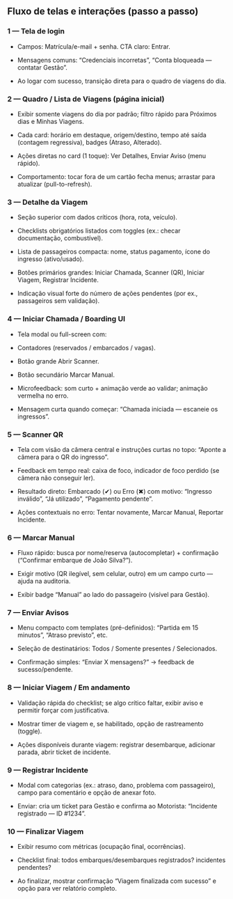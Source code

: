

## Fluxo de telas e interações (passo a passo)

### 1 — Tela de login

- Campos: Matrícula/e-mail + senha. CTA claro: Entrar.  
      
    
- Mensagens comuns: “Credenciais incorretas”, “Conta bloqueada — contatar Gestão”.  
      
    
- Ao logar com sucesso, transição direta para o quadro de viagens do dia.  
      
    

### 2 — Quadro / Lista de Viagens (página inicial)

- Exibir somente viagens do dia por padrão; filtro rápido para Próximos dias e Minhas Viagens.  
      
    
- Cada card: horário em destaque, origem/destino, tempo até saída (contagem regressiva), badges (Atraso, Alterado).  
      
    
- Ações diretas no card (1 toque): Ver Detalhes, Enviar Aviso (menu rápido).  
      
    
- Comportamento: tocar fora de um cartão fecha menus; arrastar para atualizar (pull-to-refresh).  
      
    

### 3 — Detalhe da Viagem

- Seção superior com dados críticos (hora, rota, veículo).  
      
    
- Checklists obrigatórios listados com toggles (ex.: checar documentação, combustível).  
      
    
- Lista de passageiros compacta: nome, status pagamento, ícone do ingresso (ativo/usado).  
      
    
- Botões primários grandes: Iniciar Chamada, Scanner (QR), Iniciar Viagem, Registrar Incidente.  
      
    
- Indicação visual forte do número de ações pendentes (por ex., passageiros sem validação).  
      
    

### 4 — Iniciar Chamada / Boarding UI

- Tela modal ou full-screen com:  
      
    

- Contadores (reservados / embarcados / vagas).  
      
    
- Botão grande Abrir Scanner.  
      
    
- Botão secundário Marcar Manual.  
      
    

- Microfeedback: som curto + animação verde ao validar; animação vermelha no erro.  
      
    
- Mensagem curta quando começar: “Chamada iniciada — escaneie os ingressos”.  
      
    

### 5 — Scanner QR

- Tela com visão da câmera central e instruções curtas no topo: “Aponte a câmera para o QR do ingresso”.  
      
    
- Feedback em tempo real: caixa de foco, indicador de foco perdido (se câmera não conseguir ler).  
      
    
- Resultado direto: Embarcado (✔) ou Erro (✖) com motivo: “Ingresso inválido”, “Já utilizado”, “Pagamento pendente”.  
      
    
- Ações contextuais no erro: Tentar novamente, Marcar Manual, Reportar Incidente.  
      
    

### 6 — Marcar Manual

- Fluxo rápido: busca por nome/reserva (autocompletar) + confirmação (“Confirmar embarque de João Silva?”).  
      
    
- Exigir motivo (QR ilegível, sem celular, outro) em um campo curto — ajuda na auditoria.  
      
    
- Exibir badge “Manual” ao lado do passageiro (visível para Gestão).  
      
    

### 7 — Enviar Avisos

- Menu compacto com templates (pré-definidos): “Partida em 15 minutos”, “Atraso previsto”, etc.  
      
    
- Seleção de destinatários: Todos / Somente presentes / Selecionados.  
      
    
- Confirmação simples: “Enviar X mensagens?” → feedback de sucesso/pendente.  
      
    

### 8 — Iniciar Viagem / Em andamento

- Validação rápida do checklist; se algo crítico faltar, exibir aviso e permitir forçar com justificativa.  
      
    
- Mostrar timer de viagem e, se habilitado, opção de rastreamento (toggle).  
      
    
- Ações disponíveis durante viagem: registrar desembarque, adicionar parada, abrir ticket de incidente.  
      
    

### 9 — Registrar Incidente

- Modal com categorias (ex.: atraso, dano, problema com passageiro), campo para comentário e opção de anexar foto.  
      
    
- Enviar: cria um ticket para Gestão e confirma ao Motorista: “Incidente registrado — ID #1234”.  
      
    

### 10 — Finalizar Viagem

- Exibir resumo com métricas (ocupação final, ocorrências).  
      
    
- Checklist final: todos embarques/desembarques registrados? incidentes pendentes?  
      
    
- Ao finalizar, mostrar confirmação “Viagem finalizada com sucesso” e opção para ver relatório completo.
    